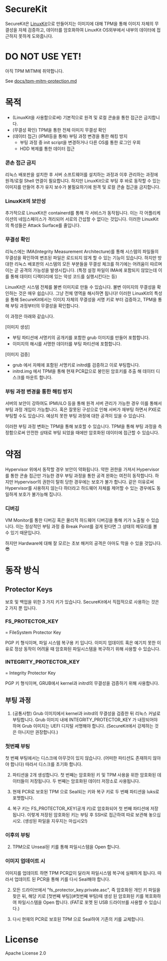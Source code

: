 # SecureKit

SecureKit은 [LinuxKit](https://github.com/linuxkit/linuxkit)으로 만들어지는 이미지에 대해 TPM을 통해 이미지 자체의 무결성을 자체 검증하고, 데이터를 암호화하여 LinuxKit OS외부에서 내부의 데이터에 접근하지 못하게 도와줍니다.

# DO NOT USE YET!

아직 TPM MITM에 취약합니다.

See [docs/tpm-mitm-protection.md](docs/tpm-mitm-protection.md)

# 목적

- (LinuxKit을 사용함으로써) 기본적으로 원격 및 로컬 콘솔을 통한 접근은 금지합니다.
- (무결성 확인) TPM을 통한 전체 이미지 무결성 확인
- (데이터 접근) (IPMI등을 통해) 부팅 과정 변경을 통한 해킹 방지
    - 부팅 과정 중 init script을 변경하거나 다른 OS를 통한 로그인 우회
    - HDD 복제를 통한 데이터 접근

### 콘손 접근 금지

 리눅스 배포판을 설치한 후 서버 소프트웨어를 설치하는 과정과 이후 관리하는 과정에 원격/로컬 Shell 연결이 필요합니다. 하지만 LinuxKit으로 부팅 후 바로 동작할 수 있는 이미지를 만들어 추가 유지 보수가 불필요하기에 원격 및 로컬 콘솔 접근을 금지합니다.

### LinuxKit의 보안성

 추가적으로 LinuxKit은 containerd를 통해 각 서비스가 동작됩니다. 이는 각 어플리케이션의 네임스페이스가 격리되어 서로의 간섭할 수 없다는 것입니다. 이러한 LinuxKit의 특성들은 Attack Surface를 줄입니다.

### 무결성 확인

리눅스에는 IMA(lntegrity Measurement Architecture)를 통해 시스템의 파일들의 무결성을 확인하여 변조된 파일은 로드되지 않게 할 수 있는 기능이 있습니다. 하지만 방대한 리눅스 배포판의 시스템의 모든 부분들을 무결성 체크를 하기에는 어려움이 따르며 이는 곧 공격의 가능성을 발생시킵니다. (특정 설정 파일이 IMA에 포함되지 않았는데 이를 통해 데이터 디렉터리에 있는 악성 코드를 실행시킨다는 등)

 LinuxKit은 시스템 전체를 불변 이미지로 만들 수 있습니다. 불변 이미지의 무결성을 확인하는 것은 매우 쉽습니다. 그냥 전체 영역을 해시하면 됩니다! 이러한 LinuxKit의 특성을 통해 SecureKit에서는 이미지 자체의 무결성을 서명 키로 부터 검증하고, TPM을 통해 부팅 과정부터의 무결성을 확인합니다.

이 과정은 아래와 같습니다.

[이미지 생성]

- 부팅 파티션에 서명키의 공개키를 포함한 grub 이미지를 만들어 포함합니다.
- 이미지의 해시를 서명한 데이터를 부팅 파티션에 포함합니다.

[이미지 검증]

- grub 에서 자체에 포함된 서명키로 initrd를 검증하고 이로 부팅합니다.
- initrd.img 에서 TPM을 통해 현재 PCR값으로 봉인된 암호키를 추출 해 데이터 디스크를 마운트 합니다.

### 부팅 과정 변경을 통한 해킹 방지

 서버의 보안이 강하여도 IPMI/iLO 등을 통해 원격 서버 관리가 가능한 경우 이를 통해서 부팅 과정 개입이 가능합니다. 혹은 잘못된 구성으로 인해 서버가 재부팅 하면서 PXE로 부팅할 수도 있습니다. 예상치 못한 부팅 과정에 대한 공격이 있을 수 있습니다.

 이러한 부팅 과정 변화는 TPM을 통해 보호할 수 있습니다. TPM을 통해 부팅 과정을 측정함으로써 안전한 상태로 부팅 되었을 때에만 암호화된 데이터에 접근할 수 있습니다.

# 약점

 Hypervisor 위에서 동작할 경우 보안이 약화됩니다. 약한 권한을 가져서 Hypervisor를 통한 콘솔 접근만 가능한 경우 부팅 과정을 통한 공격 완화는 여전히 동작합니다. 하지만 Hypervisor의 권한이 탈취 당한 경우에는 보호가 불가 합니다. 같은 이유로써 Hypervisor를 사용하지 않는다 하더라고 하드웨어 자체를 제어할 수 있는 경우에도 동일하게 보호가 불가능해 집니다.

### 디버깅

 VM Monitor를 통한 디버깅 혹은 물리적 하드웨어 디버깅을 통해 키가 노출될 수 있습니다. 이는 정상적인 부팅 과정 중 Break Point를 걸게 된다면 그 상태의 메모리를 볼 수 있기 때문입니다.


하지만 Hardware에 대해 잘 모르는 초보 해커의 공격은 아마도 막을 수 있을 것입니다.😎



# 동작 방식

## Protector Keys

보호 및 백업을 위한 3 가지 키가 있습니다. SecureKit에서 직접적으로 사용하는 것은 2 가지 뿐 입니다.

### FS_PROTECTOR_KEY

= FileSystem Protector Key

PGP 키 형식이며, 파일 시스템 복구용 키 입니다. 이미지 업데이트 혹은 예기치 못한 이유로 정상 동작이 어려울 때 암호화된 파일시스템을 복구하기 위해 사용할 수 있습니다.

### INTEGRITY_PROTECTOR_KEY

= Integrity Protector Key

PGP 키 형식이며, GRUB에서 kernel과 initrd의 무결성을 검증하기 위해 사용합니다.

## 부팅 과정

1. (공통사항) Grub 이미지에서 kernel과 initrd의 무결성을 검증한 뒤 리눅스 커널로 부팅합니다. Grub 이미지 내에 INTEGRITY_PROTECTOR_KEY 가 내장되어야 하며 Grub 이미지는 UEFI 디지털 서명해야 합니다. (SecureKit에서 강제하는 것은 아니지만 권장합니다.)

### 첫번째 부팅

첫 번째 부팅에서는 디스크에 아무것이 있지 않습니다. (어떠한 파티션도 존재하지 않아야 합니다) 따라서 디스크를 초기화 합니다.

2. 파티션을 2개 생성합니다. 첫 번째는 암호화된 키 및 TPM 사용을 위한 암호화된 데이터들이 저장됩니다. 두 번째는 암호화된 데이터 저장소로 사용됩니다.

3. 현재 PCR로 보호된 TPM 으로 Seal되는 키와 복구 키로 두 번째 파티션을 luks로 포멧합니다.

4. 복구 키는 FS_PROTECTOR_KEY(공개 키)로 암호화되어 첫 번째 파티션에 저장됩니다. 이렇게 저장된 암호화된 키는 부팅 후 SSH로 접근하여 따로 보관해 놓으십시오. (생성된 파일을 지우지는 마십시오!)

### 이후의 부팅

2. TPM으로 Unseal된 키를 통해 파일시스템을 Open 합니다.

### 이미지 업데이트 시

이미지를 업데이트 하면 TPM PCR값이 달라져 파일시스템 복구에 실패하게 됩니다. 따라서 업데이트 된 PCR을 통해 키를 다시 Seal해야 합니다.

2. 모든 드라이브에서 "fs_protector_key.private.asc", 즉 암호화된 개인 키 파일을 찾은 뒤, 해당 키로 [첫번째 부팅](#첫번째 부팅)때 생성 된 암호화된 키를 복호화하여 파일시스템을 Open 합니다. (FAT로 포멧 된 USB 드라이브를 사용할 수 있습니다.)

3. 다시 현재의 PCR로 보호된 TPM 으로 Seal하여 기존의 키를 교체합니다.

# License 

Apache License 2.0
